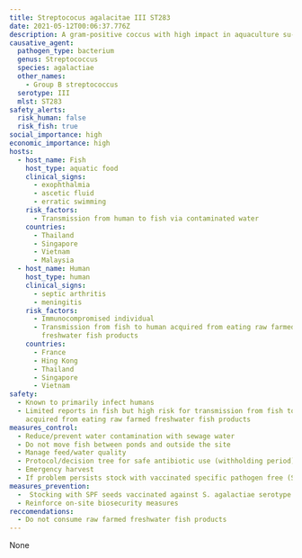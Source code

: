 ```yaml
---
title: Streptococus agalacitae III ST283
date: 2021-05-12T00:06:37.776Z
description: A gram-positive coccus with high impact in aquaculture su-merce
causative_agent:
  pathogen_type: bacterium
  genus: Streptococcus
  species: agalactiae
  other_names:
    - Group B streptococcus
  serotype: III
  mlst: ST283
safety_alerts:
  risk_human: false
  risk_fish: true
social_importance: high
economic_importance: high
hosts:
  - host_name: Fish
    host_type: aquatic food
    clinical_signs:
      - exophthalmia
      - ascetic fluid
      - erratic swimming
    risk_factors:
      - Transmission from human to fish via contaminated water
    countries:
      - Thailand
      - Singapore
      - Vietnam
      - Malaysia
  - host_name: Human
    host_type: human
    clinical_signs:
      - septic arthritis
      - meningitis
    risk_factors:
      - Immunocompromised individual
      - Transmission from fish to human acquired from eating raw farmed
        freshwater fish products
    countries:
      - France
      - Hing Kong
      - Thailand
      - Singapore
      - Vietnam
safety:
  - Known to primarily infect humans
  - Limited reports in fish but high risk for transmission from fish to human
    acquired from eating raw farmed freshwater fish products
measures_control:
  - Reduce/prevent water contamination with sewage water
  - Do not move fish between ponds and outside the site
  - Manage feed/water quality
  - Protocol/decision tree for safe antibiotic use (withholding period)
  - Emergency harvest
  - If problem persists stock with vaccinated specific pathogen free (SPF) seeds
measures_prevention:
  -  Stocking with SPF seeds vaccinated against S. agalactiae serotype Ib, sequence type ST-261
  - Reinforce on-site biosecurity measures
reccomendations:
  - Do not consume raw farmed freshwater fish products
---
```

None